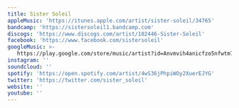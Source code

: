 ```yaml
---
title: Sister Soleil
appleMusic: 'https://itunes.apple.com/artist/sister-soleil/34765'
bandcamp: 'https://sistersoleil1.bandcamp.com'
discogs: 'https://www.discogs.com/artist/102446-Sister-Soleil'
facebook: 'https://www.facebook.com/sistersoleil'
googleMusic: >-
   https://play.google.com/store/music/artist?id=Anvmvih4anicfzo5nfwtm7byacq
instagram: ''
soundcloud: ''
spotify: 'https://open.spotify.com/artist/4wS36jPhpiWOy2XuerEJYG'
twitter: 'https://twitter.com/sister_soleil'
website: ''
youtube: ''
---
```

